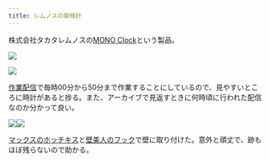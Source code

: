 ```yaml
---
title: レムノスの掛時計
---
```

株式会社タカタレムノスの[MONO Clock](https://www.amazon.co.jp/dp/B004UIT8BK)という製品。

![](https://lh6.googleusercontent.com/kRjwBlNmvg32-pIa3TGBlaXKHVquKCPXEu20k-IHO3kvg3YWdi7MQlNiArr6WqJ3XDxKT207pVrjOlGMGKKkyk-ttNSxx7jJS5jF9btquE3rVhdlLp5S7RkqVBY_yB_4Nv7S6CGGlvTXBYamcA)

![](https://lh3.googleusercontent.com/iSO4xVo3sT5FN92mqvqUIhUGRPSNepmzoj-GXLSF8InppCJPT7Snv97BeWdsQgHwxQorlsAAnHtAJe8ksopl8X2MNG6tnZmMH6IszenPadzf4ghgzXFfUHBG-Vr2p1pPcLxQfclP5n2EUEr10A)

[作業配信](https://www.youtube.com/channel/UC5s-KpSDGzxWPWNv94PnJHw)で毎時00分から50分まで作業することにしているので、見やすいところに時計があると捗る。また、アーカイブで見返すときに何時頃に行われた配信なのか分かって良い。

![](https://lh4.googleusercontent.com/IpxsiDl8LzipMfXLnAJ3mRZ-qdGMv0TLZ65Z1iIeknYdkqbD92o-fFGSIXdYZm-sw9ZVAMMdWi8lRT5B6wd5em7zUwFopTizhUbFQaxTSgCiEgmd4XRyJK87AfDbJ5s0iNBzmh3aEtFAN5BQ-Q)![](https://lh5.googleusercontent.com/Mk0Wr_RSNhhqZoofFZVXDwZLgZnlYgfE2N4opvXzpiFAl5Af8vlee_uML6FZhCBalyLaJiBa9uL-y-ZX8aNUJG5ltmzctZSPe3e8OIi5n7OTO8-CY_qlDzhIlqt0nDPVmT2561k1hMc0hCuJgw)

[マックスのホッチキス](https://www.amazon.co.jp/dp/B000O9WRWG)と[壁美人のフック](https://www.amazon.co.jp/dp/B00CU78TDG)で壁に取り付けた。意外と頑丈で、跡もほぼ残らないので助かる。
